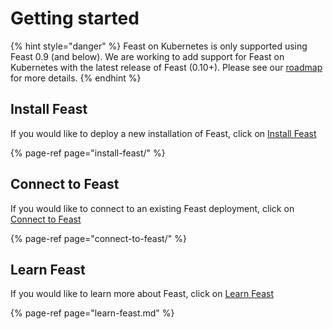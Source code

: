 # Getting started

{% hint style="danger" %}
Feast on Kubernetes is only supported using Feast 0.9 \(and below\). We are working to add support for Feast on Kubernetes with the latest release of Feast \(0.10+\). Please see our [roadmap](../../roadmap.md) for more details.
{% endhint %}

## Install Feast

If you would like to deploy a new installation of Feast, click on [Install Feast](install-feast/)

{% page-ref page="install-feast/" %}

## Connect to Feast

If you would like to connect to an existing Feast deployment, click on [Connect to Feast](connect-to-feast/)

{% page-ref page="connect-to-feast/" %}

## Learn Feast

If you would like to learn more about Feast, click on [Learn Feast](learn-feast.md)

{% page-ref page="learn-feast.md" %}

